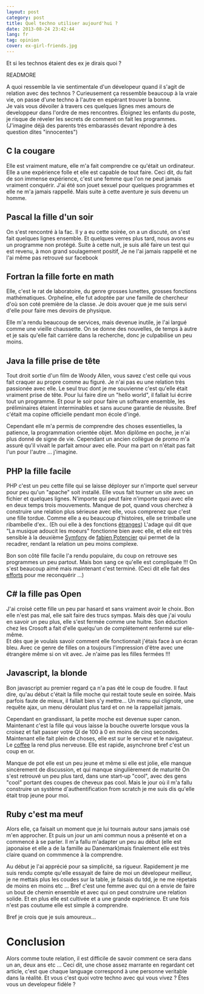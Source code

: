 ```yaml
---
layout: post
category: post
title: Quel techno utiliser aujourd'hui ?
date: 2013-08-24 23:42:44
lang: fr
tag: opinion
cover: ex-girl-friends.jpg
---
```

Et si les technos étaient des ex je dirais quoi ?

READMORE

A quoi ressemble la vie sentimentale d'un dévelopeur quand il s'agit de relation avec des technos ?
Curieusement ça ressemble beaucoup à la vraie vie, on passe d'une techno à l'autre en espérant trouver la bonne.  
Je vais vous dévoiler à travers ces quelques lignes mes amours de developpeur dans l'ordre de mes rencontres.
Éloignez les enfants du poste, je risque de réveler les secrets de comment on fait les programmes. 
(J'imagine déjà des parents  très embarassés devant répondre à des question dites "innocentes")

## C la cougare
Elle est vraiment mature, elle m'a fait comprendre ce qu'était un ordinateur. 
Elle a une expérience folle et elle est capable de tout faire. 
Ceci dit, du fait de son immense expérience, c'est une femme que l'on ne peut jamais vraiment conquérir.
J'ai été son jouet sexuel pour quelques programmes et elle ne m'a jamais rappellé.
Mais suite à cette aventure je suis devenu un homme. 

## Pascal la fille d'un soir
On s'est rencontré à la fac. Il y a eu cette soirée, on a un discuté, on s'est fait quelques lignes ensemble. Et quelques verres plus tard, nous avons eu un programme non protégé.
Suite à cette nuit, je suis allé faire un test qui est revenu, à mon grand soulagement positif, 
Je ne l'ai jamais rappellé et ne l'ai même pas retrouvé sur facebook

## Fortran la fille forte en math
Elle, c'est le rat de laboratoire, du genre grosses lunettes, grosses fonctions mathématiques. 
Orpheline, elle fut adoptée par une famille de chercheur d'où son coté première de la classe.
Je dois avouer que je me suis servi d'elle pour faire mes devoirs de physique.

Elle m'a rendu beaucoup de services, mais devenue inutile, je l'ai largué comme une vieille chaussette.
On se donne des nouvelles, de temps à autre et je sais qu'elle fait carrière dans la recherche, donc je culpabilise un peu moins.

## Java la fille prise de tête
Tout droit sortie d'un film de Woody Allen, vous savez c'est celle qui vous fait craquer au propre comme au figuré. 
Je n'ai pas eu une relation très passionée avec elle. Le seul truc dont je me souvienne c'est qu'elle était vraiment prise de tête.
Pour lui faire dire un "hello world", il fallait lui écrire tout un programme.
Et pour le soir pour faire un software ensemble, les préliminaires étaient interminables et sans aucune garantie de réussite.
Bref c'était ma copine officielle pendant mon école d'ingé.

Cependant elle m'a permis de comprendre des choses essentielles, la patience, la programmation orientée objet. Mon diplôme  en poche, je n'ai plus donné de signe de vie.
Cependant un ancien collègue de promo m'a assuré qu'il vivait le parfait amour avec elle. Pour ma part on n'était pas fait l'un pour l'autre ... j'imagine.

## PHP la fille facile
PHP c'est un peu cette fille qui se laisse déployer sur n'importe quel serveur pour peu qu'un "apache" soit installé. 
Elle vous fait tourner un site avec un fichier et quelques lignes. 
N'importe qui peut faire n'importe quoi avec elle en deux temps trois mouvements. 
Manque de pot, quand vous cherchez à construire une relation plus sérieuse avec elle, vous comprenez que c'est une fille tordue. Comme elle a eu beaucoup d'histoires, elle se trimballe une ribambelle d'ex..
(Eh oui elle à des fonctions [étranges](http://www.phpsadness.com/))
L'adage qui dit que "La musique adoucit les moeurs" fonctionne bien avec elle, et elle est très sensible à la deuxième [Symfony](http://symfony.com/) de [fabien Potencier](https://twitter.com/fabpot) qui permet de la recadrer, rendant la relation un peu moins complexe. 

Bon son côté fille facile l'a rendu populaire, du coup on retrouve ses programmes un peu partout. 
Mais bon sang ce qu'elle est compliquée !!! 
On s'est beaucoup aimé mais maintenant c'est terminé. 
(Ceci dit elle fait des [efforts](http://php.net/archive/2013.php#id2013-08-22-1) pour me reconquérir ...) 

## C# la fille  pas Open
J'ai croisé cette fille un peu par hasard et sans vraiment avoir le choix. 
Bon elle n'est pas mal, elle sait faire des trucs sympas. 
Mais dès que j'ai voulu en savoir un peu plus, elle s'est  fermée comme une huitre.
Son éduction chez les Crosoft a fait d'elle quelqu'un de complétement renfermé sur elle-même.  
Et dès que je voulais savoir comment elle fonctionnait j'étais face à un écran bleu. 
Avec ce genre de filles on a toujours l'impression d'être avec une étrangère même si on vit avec. 
Je n'aime pas les filles fermées !!!

## Javascript, la blonde
Bon javascript au premier regard ça n'a pas été le coup de foudre. 
Il faut dire, qu'au début c'était la fille moche qui restait toute seule en soirée. 
Mais parfois faute de mieux, il fallait bien s'y mettre...
Un menu qui clignote, une requête ajax, un menu déroulant plus tard et on ne la rappellait jamais.

Cependant en grandissant, la petite moche est devenue super canon. 
Maintenant c'est la fille qui vous laisse la bouche ouverte lorsque vous la croisez et fait passer votre QI de 100 à 0 en moins de cinq secondes. 
Maintenant elle fait plein de choses, elle est sur le serveur et le navigateur. 
Le [coffee](http://coffeescript.org/) la rend plus nerveuse. Elle est rapide, asynchrone bref c'est un coup en or.

Manque de pot elle est un peu jeune et même si elle est jolie, elle manque sincèrement de discussion, et qui manque singulièrement de maturité 
On s'est retrouvé un peu plus tard, dans une start-up "cool", avec des gens "cool" portant des coupes de cheveux pas cool. 
Mais le jour où il m'a fallu construire un système d'authentification from scratch je me suis dis qu'elle était trop jeune pour moi.

## Ruby c'est ma meuf
Alors elle, ça faisait un moment que je lui tournais autour sans jamais osé m'en approcher. 
Et puis un jour un ami commun nous a présenté et on a commencé à se parler. 
Il m'a fallu m'adapter un peu au début (elle est japonaise et elle a de la famille au Danemark)mais finalement elle est très claire quand on commmence à la comprendre.

Au début je l'ai apprécié pour sa simplicité, sa rigueur.
Rapidement je me suis rendu compte qu'elle essayait de faire de moi un dévelopeur meilleur, je ne mettais plus les coudes sur la table, je faisais du tdd, je ne me répetais de moins en moins etc ...
Bref c'est une femme avec qui on a envie de faire un bout de chemin ensemble et avec qui on peut construire une relation solide.
Et en plus elle est cultivée et  a une grande expérience. 
Et une fois n'est pas coutume elle est simple à comprendre. 

Bref je crois que je suis amoureux...

# Conclusion
Alors comme toute relation, il est difficile de savoir comment ce sera dans un an, deux ans etc ...
Ceci dit, une chose assez marrante en regardant cet article, c'est que chaque language correspond à une personne veritable dans la réalité.
Et vous c'est quoi votre techno avec qui vous vivez ? Êtes vous un developeur fidèle ?
